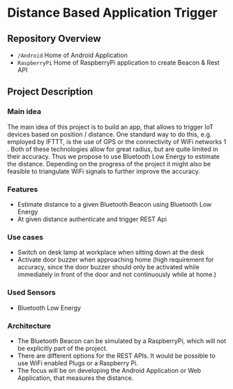 # Distance Based Application Trigger
## Repository Overview
* `/Android` Home of Android Application
* `RaspberryPi` Home of RaspberryPi application to create Beacon & Rest API
## Project Description
### Main idea
The main idea of this project is to build an app, that allows to trigger IoT devices based on position / distance. One standard way to do this, e.g. employed by IFTTT, is the use of GPS or the connectivity of WiFi networks 1 . Both of these technologies allow for great radius, but are quite limited in their accuracy. Thus we propose to use Bluetooth Low Energy to estimate the distance. Depending on the progress of the project it might also be feasible to triangulate WiFi signals to further improve the accuracy.
### Features
* Estimate distance to a given Bluetooth Beacon using Bluetooth Low Energy
* At given distance authenticate and trigger REST Api
### Use cases
* Switch on desk lamp at workplace when sitting down at the desk
* Activate door buzzer when approaching home (high requirement for accuracy, since the door buzzer should only be activated while immediately in front of the door and not continuously while at home.)
### Used Sensors
* Bluetooth Low Energy
### Architecture
* The Bluetooth Beacon can be simulated by a RaspberryPi, which will not be explicitly part of the project.
* There are different options for the REST APIs. It would be possible to use WiFi enabled Plugs or a Raspberry Pi.
* The focus will be on developing the Android Application or Web Application, that measures the distance.